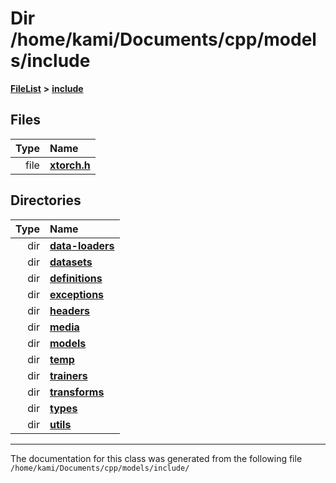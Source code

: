 

# Dir /home/kami/Documents/cpp/models/include



[**FileList**](files.md) **>** [**include**](dir_d44c64559bbebec7f509842c48db8b23.md)












## Files

| Type | Name |
| ---: | :--- |
| file | [**xtorch.h**](xtorch_8h.md) <br> |


## Directories

| Type | Name |
| ---: | :--- |
| dir | [**data-loaders**](dir_83fc80326b80dce73692b3bd70d110c8.md) <br> |
| dir | [**datasets**](dir_29ff4802398ba4a572b958e731c7adb4.md) <br> |
| dir | [**definitions**](dir_11d78a78cbacc94abc067fbb8f3d9498.md) <br> |
| dir | [**exceptions**](dir_06ec884a0825782b323e4577406ae7aa.md) <br> |
| dir | [**headers**](dir_8e6593a601935323ccb6c1a5a439ec0c.md) <br> |
| dir | [**media**](dir_aa03a1d12037901d4378cbd73498762d.md) <br> |
| dir | [**models**](dir_828b612f8450ccb3091aade92090c8e3.md) <br> |
| dir | [**temp**](dir_9b1ced676d335869719a7bfb99e201c3.md) <br> |
| dir | [**trainers**](dir_73f622148a13e0576f0e4ec926ecde91.md) <br> |
| dir | [**transforms**](dir_de1d6215dd8b8d2c901daadc91a23b6e.md) <br> |
| dir | [**types**](dir_0ad255a918b7fba820a1ddafed6fa637.md) <br> |
| dir | [**utils**](dir_821002d4f10779a80d4fb17bc32f21f1.md) <br> |

























































------------------------------
The documentation for this class was generated from the following file `/home/kami/Documents/cpp/models/include/`

